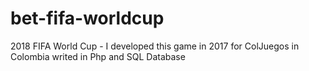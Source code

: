 # bet-fifa-worldcup
2018 FIFA World Cup - I developed this game in 2017 for ColJuegos in Colombia writed in Php and SQL Database
